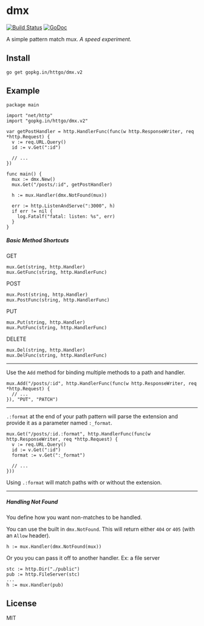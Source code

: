 # dmx

[![Build Status](https://travis-ci.org/httgo/dmx.svg?branch=master)](https://travis-ci.org/httgo/dmx)
[![GoDoc](https://godoc.org/gopkg.in/httgo/dmx.v2?status.svg)](http://godoc.org/gopkg.in/httgo/dmx.v2)

A simple pattern match mux. *A speed experiment.*


## Install

    go get gopkg.in/httgo/dmx.v2


## Example

    package main

    import "net/http"
    import "gopkg.in/httgo/dmx.v2"

    var getPostHandler = http.HandlerFunc(func(w http.ResponseWriter, req *http.Request) {
      v := req.URL.Query()
      id := v.Get(":id")

      // ... 
    })

    func main() {
      mux := dmx.New()
      mux.Get("/posts/:id", getPostHandler)

      h := mux.Handler(dmx.NotFound(mux))

      err := http.ListenAndServe(":3000", h)
      if err != nil {
        log.Fatalf("fatal: listen: %s", err)
      }
    }

##### Basic Method Shortcuts

GET

    mux.Get(string, http.Handler)
    mux.GetFunc(string, http.HandlerFunc)
    
POST
    
    mux.Post(string, http.Handler)
    mux.PostFunc(string, http.HandlerFunc)
    
PUT

    mux.Put(string, http.Handler)
    mux.PutFunc(string, http.HandlerFunc)
    
DELETE

    mux.Del(string, http.Handler)
    mux.DelFunc(string, http.HandlerFunc)

---

Use the `Add` method for binding multiple methods to a path and handler.

    mux.Add("/posts/:id", http.HandlerFunc(func(w http.ResponseWriter, req *http.Request) {
      // ...
    }), "PUT", "PATCH")

---

`.:format` at the end of your path pattern will parse the extension and provide it as a parameter named `:_format`.

    mux.Get("/posts/:id.:format", http.HandlerFunc(func(w http.ResponseWriter, req *http.Request) {
      v := req.URL.Query()
      id := v.Get(":id")
      format := v.Get(":_format")

      // ...
    }))

Using `.:format` will match paths with or without the extension.

---

##### Handling Not Found

You define how you want non-matches to be handled. 

You can use the built in `dmx.NotFound`. This will return either `404` or `405` (with an `Allow` header).

    h := mux.Handler(dmx.NotFound(mux))


Or you you can pass it off to another handler. Ex: a file server

    stc := http.Dir("./public")
    pub := http.FileServer(stc)
    ...
    h := mux.Handler(pub)


## License

MIT

